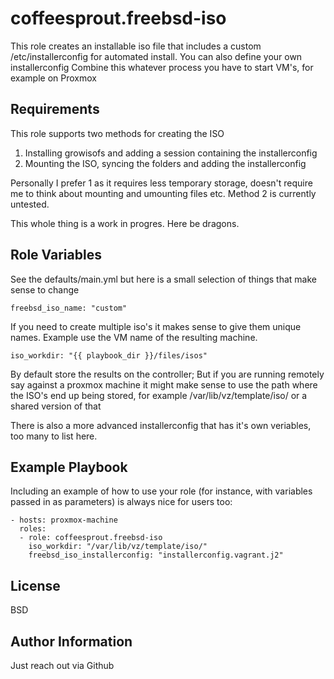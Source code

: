 coffeesprout.freebsd-iso
=========

This role creates an installable iso file that includes a custom /etc/installerconfig for automated install.
You can also define your own installerconfig
Combine this whatever process you have to start VM's, for example on Proxmox


Requirements
------------

This role supports two methods for creating the ISO
1. Installing growisofs and adding a session containing the installerconfig
2. Mounting the ISO, syncing the folders and adding the installerconfig

Personally I prefer 1 as it requires less temporary storage, doesn't require me to think about mounting and umounting files etc.
Method 2 is currently untested.

This whole thing is a work in progres. Here be dragons.

Role Variables
--------------

See the defaults/main.yml but here is a small selection of things that make sense to change

    freebsd_iso_name: "custom"

If you need to create multiple iso's it makes sense to give them unique names. Example use the VM name of the resulting machine.

    iso_workdir: "{{ playbook_dir }}/files/isos"

By default store the results on the controller; But if you are running remotely say against a proxmox machine it might make sense to use the path where the ISO's end up being stored, for example /var/lib/vz/template/iso/ or a shared version of that

There is also a more advanced installerconfig that has it's own veriables, too many to list here.

Example Playbook
----------------

Including an example of how to use your role (for instance, with variables passed in as parameters) is always nice for users too:

    - hosts: proxmox-machine
      roles:
      - role: coffeesprout.freebsd-iso
        iso_workdir: "/var/lib/vz/template/iso/"
        freebsd_iso_installerconfig: "installerconfig.vagrant.j2"

License
-------

BSD

Author Information
------------------

Just reach out via Github
